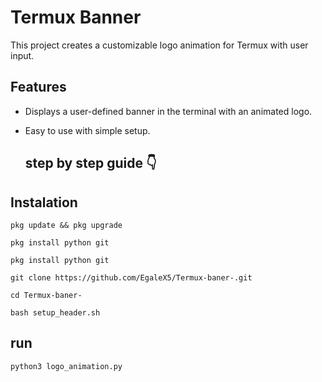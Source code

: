 # Termux Banner

This project creates a customizable logo animation for Termux with user input.

## Features
- Displays a user-defined banner in the terminal with an animated logo.
- Easy to use with simple setup.

  ## step by step guide 👇
  

## Instalation 

    pkg update && pkg upgrade
   
    pkg install python git
   
    pkg install python git

    git clone https://github.com/EgaleX5/Termux-baner-.git

    cd Termux-baner-

    bash setup_header.sh

## run

    python3 logo_animation.py
